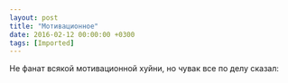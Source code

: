 ```yaml
---
layout: post
title: "Мотивационное"
date: 2016-02-12 00:00:00 +0300
tags: [Imported]
---
```


Не фанат всякой мотивационной хуйни, но чувак все по делу сказал: